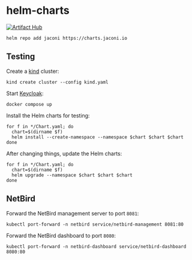 # helm-charts

[![Artifact Hub](https://img.shields.io/endpoint?url=https://artifacthub.io/badge/repository/jaconi)](https://artifacthub.io/packages/search?repo=jaconi)

```
helm repo add jaconi https://charts.jaconi.io
```

## Testing

Create a [kind](https://kind.sigs.k8s.io) cluster:

```
kind create cluster --config kind.yaml
```

Start [Keycloak](https://www.keycloak.org):

```
docker compose up
```

Install the Helm charts for testing:

```
for f in */Chart.yaml; do
  chart=$(dirname $f)
  helm install --create-namespace --namespace $chart $chart $chart
done
```

After changing things, update the Helm charts:

```
for f in */Chart.yaml; do
  chart=$(dirname $f)
  helm upgrade --namespace $chart $chart $chart
done
```

## NetBird

Forward the NetBird management server to port `8081`:

```
kubectl port-forward -n netbird service/netbird-management 8081:80
```

Forward the NetBird dashboard to port `8080`:

```
kubectl port-forward -n netbird-dashboard service/netbird-dashboard 8080:80
```
